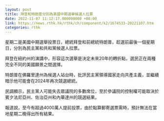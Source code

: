 ```yaml
---
layout: post
title: 拜登和特朗普分別為美國中期選舉候選人拉票
date: 2022-11-07 11:12:17.000000000 +08:00
link: https://news.rthk.hk/rthk/ch/component/k2/1674533-20221107.htm
categories: rthk
---
```


星期二是美國中期選舉投票日，總統拜登和前總統特朗普，趁選前最後一個星期日，分別為民主黨和共和黨候選人拉票。

拜登在紐約州的演講中，形容這次選舉是決定未來20年的轉折點，選民正在兩種完全不同的美國願景之間選擇。

特朗普在佛羅里達州為候選人站台時，批評民主黨領導國家走向共產主義，並繼續暗示他可能會在2024年再次競選總統。

民調顯示，民主黨人可能失去眾議院的多數席位，至於參議院的控制權可能取決於賓夕法尼亞州、佐治亞州和內華達州的競選結果。

報道說，至今有超過4000萬人提前投票，由於點算郵寄選票需時，預計無法在當地星期二晚得出所有結果。
